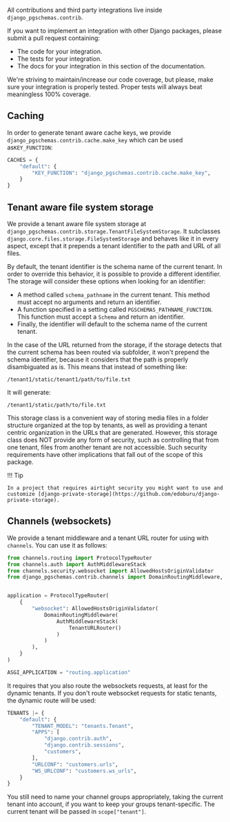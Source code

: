 All contributions and third party integrations live inside `django_pgschemas.contrib`.

If you want to implement an integration with other Django packages, please submit a pull request containing:

- The code for your integration.
- The tests for your integration.
- The docs for your integration in this section of the documentation.

We're striving to maintain/increase our code coverage, but please, make sure your integration is properly tested. Proper tests will always beat meaningless 100% coverage.

## Caching

In order to generate tenant aware cache keys, we provide `django_pgschemas.contrib.cache.make_key` which can be used as`KEY_FUNCTION`:

```python title="settings.py"
CACHES = {
    "default": {
        "KEY_FUNCTION": "django_pgschemas.contrib.cache.make_key",
    }
}
```

## Tenant aware file system storage

We provide a tenant aware file system storage at `django_pgschemas.contrib.storage.TenantFileSystemStorage`. It subclasses `django.core.files.storage.FileSystemStorage` and behaves like it in every aspect, except that it prepends a tenant identifier to the path and URL of all files.

By default, the tenant identifier is the schema name of the current tenant. In order to override this behavior, it is possible to provide a different identifier. The storage will consider these options when looking for an identifier:

- A method called `schema_pathname` in the current tenant. This method must accept no arguments and return an identifier.
- A function specified in a setting called `PGSCHEMAS_PATHNAME_FUNCTION`. This function must accept a `Schema` and return an identifier.
- Finally, the identifier will default to the schema name of the current tenant.

In the case of the URL returned from the storage, if the storage detects that the current schema has been routed via subfolder, it won't prepend the schema identifier, because it considers that the path is properly disambiguated as is. This means that instead of something like:

    /tenant1/static/tenant1/path/to/file.txt

It will generate:

    /tenant1/static/path/to/file.txt

This storage class is a convenient way of storing media files in a folder structure organized at the top by tenants, as well as providing a tenant centric organization in the URLs that are generated. However, this storage class does NOT provide any form of security, such as controlling that from one tenant, files from another tenant are not accessible. Such security requirements have other implications that fall out of the scope of this package.

!!! Tip

    In a project that requires airtight security you might want to use and customize [django-private-storage](https://github.com/edoburu/django-private-storage).

## Channels (websockets)

We provide a tenant middleware and a tenant URL router for using with `channels`. You can use it as follows:

```python title="routing.py"  hl_lines="10 12"
from channels.routing import ProtocolTypeRouter
from channels.auth import AuthMiddlewareStack
from channels.security.websocket import AllowedHostsOriginValidator
from django_pgschemas.contrib.channels import DomainRoutingMiddleware, TenantURLRouter


application = ProtocolTypeRouter(
    {
        "websocket": AllowedHostsOriginValidator(
            DomainRoutingMiddleware(
                AuthMiddlewareStack(
                    TenantURLRouter()
                )
            )
        ),
    }
)
```

```python title="settings.py"
ASGI_APPLICATION = "routing.application"
```

It requires that you also route the websockets requests, at least for the dynamic tenants. If you don't route websocket requests for static tenants, the dynamic route will be used:

```python title="settings.py" hl_lines="10"
TENANTS |= {
    "default": {
        "TENANT_MODEL": "tenants.Tenant",
        "APPS": [
            "django.contrib.auth",
            "django.contrib.sessions",
            "customers",
        ],
        "URLCONF": "customers.urls",
        "WS_URLCONF": "customers.ws_urls",
    }
}
```

You still need to name your channel groups appropriately, taking the current tenant into account, if you want to keep your groups tenant-specific. The current tenant will be passed in `scope["tenant"]`.
